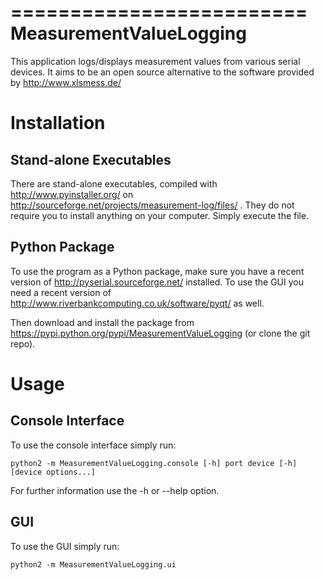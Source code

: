 =========================
MeasurementValueLogging
=========================

This application logs/displays measurement values from various serial devices.
It aims to be an open source alternative to the software provided by http://www.xlsmess.de/

Installation
============

Stand-alone Executables
-----------------------
There are stand-alone executables, compiled with http://www.pyinstaller.org/ on http://sourceforge.net/projects/measurement-log/files/ . They do not require you to install anything on your computer. Simply execute the file.


Python Package
--------------
To use the program as a Python package, make sure you have a recent version of http://pyserial.sourceforge.net/ installed. To use the GUI you need a recent version of http://www.riverbankcomputing.co.uk/software/pyqt/ as well.

Then download and install the package from https://pypi.python.org/pypi/MeasurementValueLogging (or clone the git repo).

Usage
======
Console Interface
-----------------
To use the console interface simply run:

    python2 -m MeasurementValueLogging.console [-h] port device [-h] [device options...]
    
For further information use the -h or --help option.



GUI
----
To use the GUI simply run:

    python2 -m MeasurementValueLogging.ui